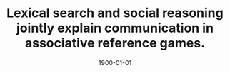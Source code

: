 ---
title: "Lexical search and social reasoning jointly explain communication in associative reference games."
journal: 'APA'
publicationdate: '2025'
paperurl: 'https://psycnet.apa.org/fulltext/2026-03739-001.html'
openmaterials: 'https://github.com/hawkrobe/lexical-search-and-pragmatics'
dataset: ''
context: 'an earlier iteration of this work appeared in the Proceedings of the 43rd Annual Conference of the Cognitive Science Society'
image: '/images/papers/contextflex.png'
authors: "A Kumar, RD Hawkins."


collection: publications
date: '1900-01-01' #jekyll requires this. publicationdate is what shows up
---